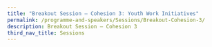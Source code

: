 ```yaml
---
title: "Breakout Session – Cohesion 3: Youth Work Initiatives"
permalink: /programme-and-speakers/Sessions/Breakout-Cohesion-3/
description: Breakout Session – Cohesion 3
third_nav_title: Sessions
---
```

